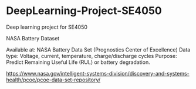 # DeepLearning-Project-SE4050
Deep learning project for SE4050

NASA Battery Dataset

  Available at: NASA Battery Data Set (Prognostics Center of Excellence)
  Data type: Voltage, current, temperature, charge/discharge cycles
  Purpose: Predict Remaining Useful Life (RUL) or battery degradation.

  https://www.nasa.gov/intelligent-systems-division/discovery-and-systems-health/pcoe/pcoe-data-set-repository/
